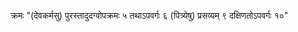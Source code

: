 क्रमः				"(देवकर्मसु) पुरस्तादुदग्वोपक्रमः ५ तथाऽपवर्गः ६
(पित्र्येषु) प्रसव्यम् ९ दक्षिणतोऽपवर्गः १०"